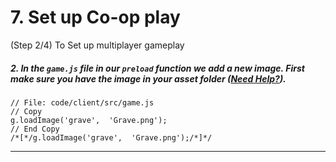 # 7. Set up Co-op play
 (Step 2/4) To Set up multiplayer gameplay

##### 2. In the `game.js` file in our `preload` _function_ we add a new image. First make sure you have the image in your asset folder ([Need Help?](/tutorials/images/)).

```
// File: code/client/src/game.js
// Copy 
g.loadImage('grave',  'Grave.png');
// End Copy
/*[*/g.loadImage('grave',  'Grave.png');/*]*/
```

<hr class="uk-margin-medium">

